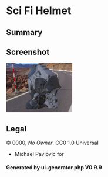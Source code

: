 # Sci Fi Helmet

## Summary

 

## Screenshot

![screenshot](screenshot/screenshot.jpg)

## Legal

&copy; 0000, _No Owner_. CC0 1.0 Universal
 - Michael Pavlovic for 

#### Generated by ui-generator.php V0.9.9